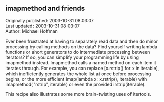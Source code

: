 ## imapmethod and friends  
Originally published: 2003-10-31 08:03:07  
Last updated: 2003-10-31 08:03:07  
Author: Michael Hoffman  
  
Ever been frustrated at having to separately read data and then do minor processing by calling methods on the data? Find yourself writing lambda functions or short generators to do intermediate processing between iterators? If so, you can simplify your programming life by using imapmethod instead. Imapmethod calls a named method on each item it iterates through. For example, you can replace [x.rstrip() for x in iterable], which inefficiently generates the whole list at once before processing begins, or the more efficient imap(lambda&nbsp;x:&nbsp;x.rstrip(),&nbsp;iterable) with imapmethod("rstrip",&nbsp;iterable) or even the provided irstrip(iterable).

This recipe also illustrates some more brain-twisting uses of itertools.